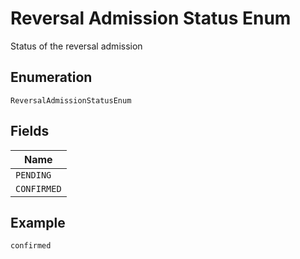 
# Reversal Admission Status Enum

Status of the reversal admission

## Enumeration

`ReversalAdmissionStatusEnum`

## Fields

| Name |
|  --- |
| `PENDING` |
| `CONFIRMED` |

## Example

```
confirmed
```

